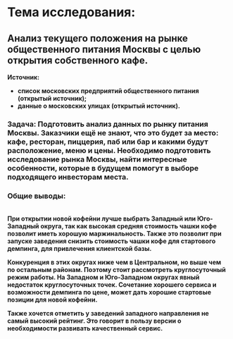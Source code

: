 # Тема исследования:
## Анализ текущего положения на рынке общественного питания Москвы с целью открытия собственного кафе.

**Источник:**
- **список московских предприятий общественного питания (открытый источник);**
- **данные о московских улицах (открытый источник).**

### Задача: Подготовить анализ данных по рынку питания Москвы. Заказчики ещё не знают, что это будет за место: кафе, ресторан, пиццерия, паб или бар и какими будут расположение, меню и цены. Необходимо  подготовить исследование рынка Москвы, найти интересные особенности, которые в будущем помогут в выборе подходящего инвесторам места.

### Общие выводы: 
<br/> **При открытии новой кофейни лучше выбрать Западный или Юго-Западный округа, так как высокая средняя стоимость чашки кофе позволит иметь хорошую маржинальность. Также это позволит при запуске заведения снизить стоимость чашки кофе для стартового демпинга, для привлечения клиентской базы.**

**Конкуренция в этих округах ниже чем в Центральном, но выше чем по остальным районам. Поэтому стоит рассмотреть круглосуточный режим работы. На Западном и Юго-Западном округах явный недостаток круглосуточных точек. Сочетание хорошего сервиса и возможности демпинга по цене, может дать хорошие стартовые позиции для новой кофейни.**

**Также хочется отметить у заведений западного направления не самый высокий рейтинг. Это говорит в пользу версии о необходимости развивать качественный сервис.**
